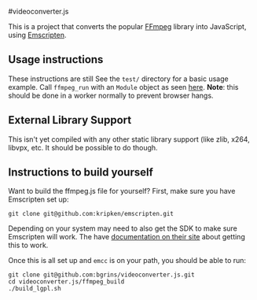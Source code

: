 
#videoconverter.js

This is a project that converts the popular [FFmpeg](http://ffmpeg.org/) library into JavaScript, using [Emscripten](https://github.com/kripken/emscripten).

## Usage instructions

These instructions are still See the `test/` directory for a basic usage example.  Call `ffmpeg_run` with an `Module` object as seen [here](test/index.html).  **Note**: this should be done in a worker normally to prevent browser hangs.

## External Library Support

This isn't yet compiled with any other static library support (like zlib, x264, libvpx, etc.  It should be possible to do though.

## Instructions to build yourself

Want to build the ffmpeg.js file for yourself?  First, make sure you have Emscripten set up:

    git clone git@github.com:kripken/emscripten.git

Depending on your system may need to also get the SDK to make sure Emscripten will work.  The have [documentation on their site](https://github.com/kripken/emscripten/wiki/Tutorial) about getting this to work.

Once this is all set up and `emcc` is on your path, you should be able to run:

    git clone git@github.com:bgrins/videoconverter.js.git
    cd videoconverter.js/ffmpeg_build
    ./build_lgpl.sh